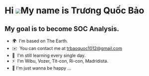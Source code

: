 Hi ![](https://user-images.githubusercontent.com/18350557/176309783-0785949b-9127-417c-8b55-ab5a4333674e.gif)My name is Trương Quốc Bảo
=======================================================================================================================================

My goal is to become SOC Analysis.
-------------------------------------------

* 🌍  I'm based on The Earth.
* ✉️  You can contact me at [trbaoquoc1012@gmail.com](mailto:trbaoquoc1012@gmail.com)
* 🧠  I'm still learning every single day.
* ⚡  I'm Wibu, Vozer, Tít-con, Ri-con, Madridista.
* 🤌  I'm just wanna be happy ...

